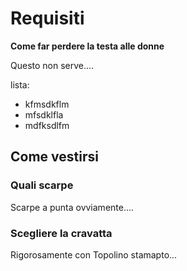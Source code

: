 # Requisiti

**Come far perdere la testa alle donne**

Questo non serve....

lista:
- kfmsdkflm
- mfsdklfla
- mdfksdlfm

## Come vestirsi
### Quali scarpe
Scarpe a punta ovviamente....
### Scegliere la cravatta
Rigorosamente con Topolino stamapto...

